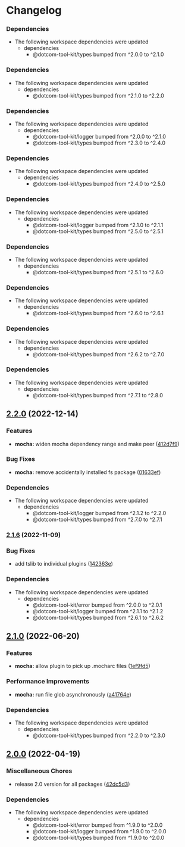 # Changelog

### Dependencies

* The following workspace dependencies were updated
  * dependencies
    * @dotcom-tool-kit/types bumped from ^2.0.0 to ^2.1.0

### Dependencies

* The following workspace dependencies were updated
  * dependencies
    * @dotcom-tool-kit/types bumped from ^2.1.0 to ^2.2.0

### Dependencies

* The following workspace dependencies were updated
  * dependencies
    * @dotcom-tool-kit/logger bumped from ^2.0.0 to ^2.1.0
    * @dotcom-tool-kit/types bumped from ^2.3.0 to ^2.4.0

### Dependencies

* The following workspace dependencies were updated
  * dependencies
    * @dotcom-tool-kit/types bumped from ^2.4.0 to ^2.5.0

### Dependencies

* The following workspace dependencies were updated
  * dependencies
    * @dotcom-tool-kit/logger bumped from ^2.1.0 to ^2.1.1
    * @dotcom-tool-kit/types bumped from ^2.5.0 to ^2.5.1

### Dependencies

* The following workspace dependencies were updated
  * dependencies
    * @dotcom-tool-kit/types bumped from ^2.5.1 to ^2.6.0

### Dependencies

* The following workspace dependencies were updated
  * dependencies
    * @dotcom-tool-kit/types bumped from ^2.6.0 to ^2.6.1

### Dependencies

* The following workspace dependencies were updated
  * dependencies
    * @dotcom-tool-kit/types bumped from ^2.6.2 to ^2.7.0

### Dependencies

* The following workspace dependencies were updated
  * dependencies
    * @dotcom-tool-kit/types bumped from ^2.7.1 to ^2.8.0

## [2.2.0](https://github.com/Financial-Times/dotcom-tool-kit/compare/mocha-v2.1.7...mocha-v2.2.0) (2022-12-14)


### Features

* **mocha:** widen mocha dependency range and make peer ([412d7f9](https://github.com/Financial-Times/dotcom-tool-kit/commit/412d7f9001eb47f53f30d6b1f482c0047aab6cc2))


### Bug Fixes

* **mocha:** remove accidentally installed fs package ([01633ef](https://github.com/Financial-Times/dotcom-tool-kit/commit/01633ef7cb81dae339e29a7df3fa7da0d4f9611d))


### Dependencies

* The following workspace dependencies were updated
  * dependencies
    * @dotcom-tool-kit/logger bumped from ^2.1.2 to ^2.2.0
    * @dotcom-tool-kit/types bumped from ^2.7.0 to ^2.7.1

### [2.1.6](https://github.com/Financial-Times/dotcom-tool-kit/compare/mocha-v2.1.5...mocha-v2.1.6) (2022-11-09)


### Bug Fixes

* add tslib to individual plugins ([142363e](https://github.com/Financial-Times/dotcom-tool-kit/commit/142363edb2a82ebf4dc3c8e1b392888ebfd7dc89))


### Dependencies

* The following workspace dependencies were updated
  * dependencies
    * @dotcom-tool-kit/error bumped from ^2.0.0 to ^2.0.1
    * @dotcom-tool-kit/logger bumped from ^2.1.1 to ^2.1.2
    * @dotcom-tool-kit/types bumped from ^2.6.1 to ^2.6.2

## [2.1.0](https://github.com/Financial-Times/dotcom-tool-kit/compare/mocha-v2.0.2...mocha-v2.1.0) (2022-06-20)


### Features

* **mocha:** allow plugin to pick up .mocharc files ([1ef9fd5](https://github.com/Financial-Times/dotcom-tool-kit/commit/1ef9fd51a50c4a7b53a9655befcb5943838bae97))


### Performance Improvements

* **mocha:** run file glob asynchronously ([a41764e](https://github.com/Financial-Times/dotcom-tool-kit/commit/a41764e9b6a7c00f935641a6cc276c2688dfa4cb))


### Dependencies

* The following workspace dependencies were updated
  * dependencies
    * @dotcom-tool-kit/types bumped from ^2.2.0 to ^2.3.0

## [2.0.0](https://github.com/Financial-Times/dotcom-tool-kit/compare/mocha-v1.9.0...mocha-v2.0.0) (2022-04-19)


### Miscellaneous Chores

* release 2.0 version for all packages ([42dc5d3](https://github.com/Financial-Times/dotcom-tool-kit/commit/42dc5d39bf330b9bca4121d062470904f9c6918d))


### Dependencies

* The following workspace dependencies were updated
  * dependencies
    * @dotcom-tool-kit/error bumped from ^1.9.0 to ^2.0.0
    * @dotcom-tool-kit/logger bumped from ^1.9.0 to ^2.0.0
    * @dotcom-tool-kit/types bumped from ^1.9.0 to ^2.0.0
